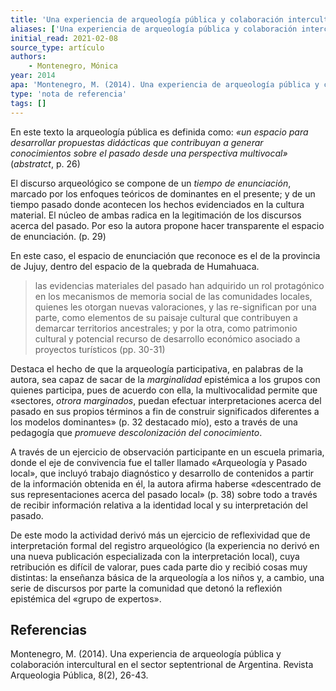 ```yaml
---
title: 'Una experiencia de arqueología pública y colaboración intercultural en el sector septentrional de Argentina'
aliases: ['Una experiencia de arqueología pública y colaboración intercultural en el sector septentrional de Argentina', 'Montenegro (2014)']
initial_read: 2021-02-08
source_type: artículo
authors: 
    - Montenegro, Mónica
year: 2014
apa: 'Montenegro, M. (2014). Una experiencia de arqueología pública y colaboración intercultural en el sector septentrional de Argentina. Revista Arqueologia Pública, 8(2), 26-43.'
type: 'nota de referencia'
tags: []
---
```


En este texto la arqueología pública es definida como: *«un espacio para desarrollar propuestas didácticas que contribuyan a generar conocimientos sobre el pasado desde una perspectiva multivocal»* (*abstratct*, p. 26)

El discurso arqueológico se compone de un *tiempo de enunciación*, marcado por los enfoques teóricos de dominantes en el presente; y de un tiempo pasado donde acontecen los hechos evidenciados en la cultura material. El núcleo de ambas radica en la legitimación de los discursos acerca del pasado. Por eso la autora propone hacer transparente el espacio de enunciación. (p. 29)

En este caso, el espacio de enunciación que reconoce es el de la provincia de Jujuy, dentro del espacio de la quebrada de Humahuaca.

>las evidencias materiales del pasado han adquirido un rol protagónico en los mecanismos de memoria social de las comunidades locales, quienes les otorgan nuevas valoraciones, y las re-significan por una parte, como elementos de su paisaje cultural que contribuyen a demarcar territorios ancestrales; y por la otra, como patrimonio cultural y potencial recurso de desarrollo económico asociado a proyectos turísticos (pp. 30-31)

Destaca el hecho de que la arqueología participativa, en palabras de la autora, sea capaz de sacar de la *marginalidad* epistémica a los grupos con quienes participa, pues de acuerdo con ella, la multivocalidad permite que «sectores, *otrora marginados*, puedan efectuar interpretaciones acerca del pasado en sus propios términos a fin de construir significados diferentes a los modelos dominantes» (p. 32 destacado mío), esto a través de una pedagogía que *promueve descolonización del conocimiento*.

A través de un ejercicio de observación participante en un escuela primaria, donde el eje de convivencia fue el taller llamado «Arqueología y Pasado local», que incluyó trabajo diagnóstico y desarrollo de contenidos a partir de la información obtenida en él, la autora afirma haberse «descentrado de sus representaciones acerca del pasado local» (p. 38) sobre todo a través de recibir información relativa a la identidad local y su interpretación del pasado.

De este modo la actividad derivó más un ejercicio de reflexividad que de interpretación formal del registro arqueológico (la experiencia no derivó en una nueva publicación especializada con la interpretación local), cuya retribución es difícil de valorar, pues cada parte dio y recibió cosas muy distintas: la enseñanza básica de la arqueología a los niños y, a cambio, una serie de discursos por parte la comunidad que detonó la reflexión epistémica del «grupo de expertos». 

## Referencias

Montenegro, M. (2014). Una experiencia de arqueología pública y colaboración intercultural en el sector septentrional de Argentina. Revista Arqueologia Pública, 8(2), 26-43.

